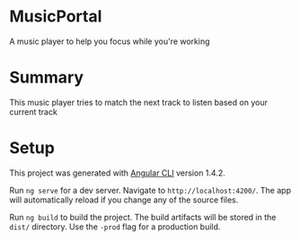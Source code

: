 # MusicPortal
A music player to help you focus while you're working

# Summary
This music player tries to match the next track to listen based on your current track

# Setup
This project was generated with [Angular CLI](https://github.com/angular/angular-cli) version 1.4.2.  

Run `ng serve` for a dev server. Navigate to `http://localhost:4200/`. The app will automatically reload if you change any of the source files.  

Run `ng build` to build the project. The build artifacts will be stored in the `dist/` directory. Use the `-prod` flag for a production build.

